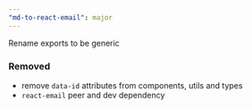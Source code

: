 ```yaml
---
"md-to-react-email": major
---
```


Rename exports to be generic

### Removed

- remove `data-id` attributes from components, utils and types
- `react-email` peer and dev dependency
